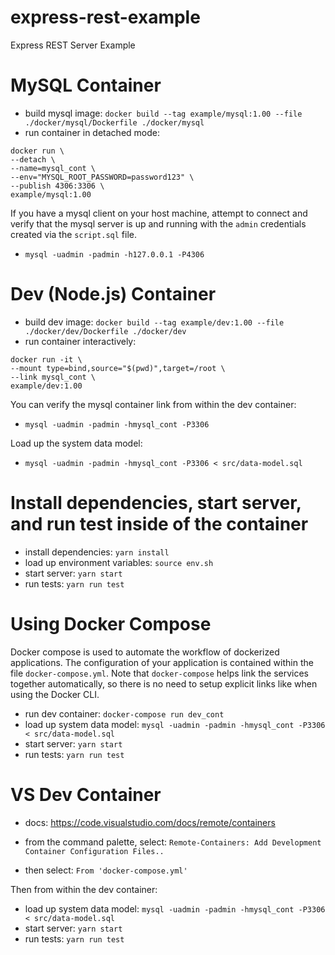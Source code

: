 # express-rest-example

Express REST Server Example

# MySQL Container

- build mysql image: `docker build --tag example/mysql:1.00 --file ./docker/mysql/Dockerfile ./docker/mysql`
- run container in detached mode:

```
docker run \
--detach \
--name=mysql_cont \
--env="MYSQL_ROOT_PASSWORD=password123" \
--publish 4306:3306 \
example/mysql:1.00
```

If you have a mysql client on your host machine, attempt to connect and verify that the mysql server is up and running with the `admin` credentials created via the `script.sql` file.

- `mysql -uadmin -padmin -h127.0.0.1 -P4306`

# Dev (Node.js) Container

- build dev image: `docker build --tag example/dev:1.00 --file ./docker/dev/Dockerfile ./docker/dev`
- run container interactively:

```
docker run -it \
--mount type=bind,source="$(pwd)",target=/root \
--link mysql_cont \
example/dev:1.00
```

You can verify the mysql container link from within the dev container:

- `mysql -uadmin -padmin -hmysql_cont -P3306`

Load up the system data model:

- `mysql -uadmin -padmin -hmysql_cont -P3306 < src/data-model.sql`

# Install dependencies, start server, and run test inside of the container

- install dependencies: `yarn install`
- load up environment variables: `source env.sh`
- start server: `yarn start`
- run tests: `yarn run test`

# Using Docker Compose

Docker compose is used to automate the workflow of dockerized applications.
The configuration of your application is contained within the file `docker-compose.yml`.
Note that `docker-compose` helps link the services together automatically, so there
is no need to setup explicit links like when using the Docker CLI.

- run dev container: `docker-compose run dev_cont`
- load up system data model: `mysql -uadmin -padmin -hmysql_cont -P3306 < src/data-model.sql`
- start server: `yarn start`
- run tests: `yarn run test`

# VS Dev Container
- docs: https://code.visualstudio.com/docs/remote/containers

- from the command palette, select: `Remote-Containers: Add Development Container Configuration Files..`
- then select: `From 'docker-compose.yml'`

Then from within the dev container:
- load up system data model: `mysql -uadmin -padmin -hmysql_cont -P3306 < src/data-model.sql`
- start server: `yarn start`
- run tests: `yarn run test`

